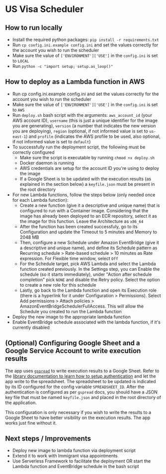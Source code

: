 # US Visa Scheduler

## How to run locally
- Install the required python packages: `pip install -r requirements.txt`
- Run `cp config.ini.example config.ini` and set the values correctly for the account you wish to run the scheduler
- Make sure the value of `['ENVIRONMENT']['USE']` in the `config.ini` is set to `LOCAL`
- Run `python -c "import setup; setup.as_loop()"`

## How to deploy as a Lambda function in AWS
- Run cp config.ini.example config.ini and set the values correctly for the account you wish to run the scheduler
- Make sure the value of `['ENVIRONMENT']['USE']` in the `config.ini` is set to `AWS`
- Run `deploy.sh` bash script with the arguments: `aws_account_id` (your AWS account ID), `username` (this is just a unique identifier for the image you are generating), `version` (a number that indicates the new version you are deploying), `region` (optional, if not informed value is set to `us-east-1`) and `profile` (indicates the AWS profile to be used, also optional, if not informed value is set to `default`)
- To successfully run the deployment script, the following must be correctly configured
    - Make sure the script is executable by running `chmod +x deploy.sh`
    - Docker daemon is running
    - AWS credentials are setup for the account ID you're using to deploy the image
    - If a Google Sheet is to be updated with the execution results (as explained in the section below) a `keyfile.json` must be present in the root directory
- For new Lambda functions, follow the steps below (only needed once for each Lambda function):
    - Create a new function (give it a descriptive and unique name) that is configured to run with a Container image. Considering that the image has already been deployed to an ECR repository, select it as the image for this function. Leave the Architecture as `x86_64`
    - After the function has been created successfuly, go to its Configuration and update the Timeout to 5 minutes and Memory to 2048 MB
    - Then, configure a new Schedule under Amazon EventBridge (give it a descriptive and unique name), and define its Schedule pattern as Recurring schedule > Rate-based schedule > 10 minutes as Rate expression. For Flexible time window, select `Off`
    - For the Schedule target, pick AWS Lambda and select the Lambda function created previously. In the Settings step, you can Enable the schedule (so it starts immediately), under "Action after schedule completion" pick `NONE` and disable the Retry policy. Select the option to create a new role for this schedule
    - Lastly, go back to the Lambda function and open its Execution role (there is a hyperlink for it under Configuration > Permissions). Select Add permissions > Attach policies > AmazonEventBridgeSchedulerFullAccess. This will allow the Schedule you created to run the Lambda function
- Deploy the new image to the appropriate lambda function
- Enable EventBridge schedule associated with the lambda function, if it's currently disabled

## (Optional) Configuring Google Sheet and a Google Service Account to write execution results
The app uses [`gspread`](https://docs.gspread.org/en/v6.0.0/) to write execution results to a Google Sheet. Refer to the [library documentation to learn how to setup authentication](https://docs.gspread.org/en/v6.0.0/oauth2.html#for-bots-using-service-account) and let the app write to the spreadsheet.
The spreadsheet to be updated is indicated by its ID configured for the config variable `SPREADSHEET_ID`.
After the authentication is configured as per `gspread` docs, you should have a JSON key file that must be named `keyfile.json` and placed in the root directory of the application.

This configuration is only necessary if you wish to write the results to a Google Sheet to have better visibility on the execution results. The app works just fine without it.

## Next steps / Improvements
- Deploy new image to lambda function via deployment script
- Extend it to work with Immigrant visa appointments
- Use Serverless Framework to facilitate the deployment OR start the Lambda function and EventBridge schedule in the bash script
